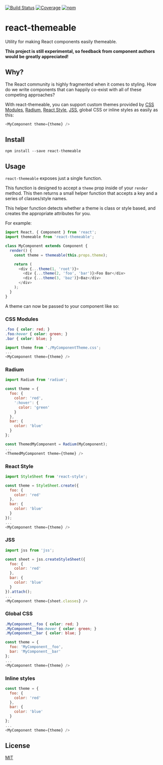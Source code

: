 [![Build Status](https://img.shields.io/travis/markdalgleish/react-themeable/master.svg?style=flat-square)](http://travis-ci.org/markdalgleish/react-themeable) [![Coverage](https://img.shields.io/codecov/c/github/markdalgleish/react-themeable/master.svg?style=flat-square)](https://codecov.io/github/markdalgleish/react-themeable) [![npm](https://img.shields.io/npm/v/react-themeable.svg?style=flat-square)](https://www.npmjs.com/package/react-themeable)

# react-themeable

Utility for making React components easily themeable.

**This project is still experimental, so feedback from component authors would be greatly appreciated!**

## Why?

The React community is highly fragmented when it comes to styling. How do we write components that can happily co-exist with all of these competing approaches?

With react-themeable, you can support custom themes provided by [CSS Modules](https://github.com/css-modules/css-modules), [Radium](http://projects.formidablelabs.com/radium/), [React Style](https://github.com/js-next/react-style), [JSS](https://github.com/jsstyles/jss), global CSS or inline styles as easily as this:

```js
<MyComponent theme={theme} />
```

## Install

`npm install --save react-themeable`

## Usage

`react-themeable` exposes just a single function.

This function is designed to accept a `theme` prop inside of your `render` method. This then returns a small helper function that accepts a key and a series of classes/style names.

This helper function detects whether a theme is class or style based, and creates the appropriate attributes for you.

For example:

```js
import React, { Component } from 'react';
import themeable from 'react-themeable';

class MyComponent extends Component {
  render() {
    const theme = themeable(this.props.theme);

    return (
      <div {...theme(1, 'root')}>
        <div {...theme(2, 'foo', 'bar')}>Foo Bar</div>
        <div {...theme(3, 'baz')}>Baz</div>
      </div>
    );
  }
}
```

A theme can now be passed to your component like so:

### CSS Modules

```css
.foo { color: red; }
.foo:hover { color: green; }
.bar { color: blue; }
```

```js
import theme from './MyComponentTheme.css';
...
<MyComponent theme={theme} />
```

### Radium

```js
import Radium from 'radium';

const theme = {
  foo: {
    color: 'red',
    ':hover': {
      color: 'green'
    }
  },
  bar: {
    color: 'blue'
  }
};

const ThemedMyComponent = Radium(MyComponent);
...
<ThemedMyComponent theme={theme} />
```

### React Style

```js
import StyleSheet from 'react-style';

const theme = StyleSheet.create({
  foo: {
    color: 'red'
  },
  bar: {
    color: 'blue'
  }
});
...
<MyComponent theme={theme} />
```

### JSS

```js
import jss from 'jss';

const sheet = jss.createStyleSheet({
  foo: {
    color: 'red'
  },
  bar: {
    color: 'blue'
  }
}).attach();
...
<MyComponent theme={sheet.classes} />
```

### Global CSS

```css
.MyComponent__foo { color: red; }
.MyComponent__foo:hover { color: green; }
.MyComponent__bar { color: blue; }
```

```js
const theme = {
  foo: 'MyComponent__foo',
  bar: 'MyComponent__bar'
};
...
<MyComponent theme={theme} />
```

### Inline styles

```js
const theme = {
  foo: {
    color: 'red'
  },
  bar: {
    color: 'blue'
  }
};
...
<MyComponent theme={theme} />
```

## License

[MIT](http://markdalgleish.mit-license.org)

